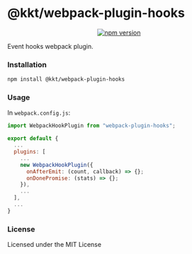 <p align="center">
  <h1>@kkt/webpack-plugin-hooks</h1>
</p>

<p align="center">
  <a href="https://www.npmjs.com/package/@kkt/webpack-plugin-hooks">
    <img src="https://img.shields.io/npm/v/@kkt/webpack-plugin-hooks.svg" alt="npm version">
  </a>
</p>

Event hooks webpack plugin.

### Installation

```bash
npm install @kkt/webpack-plugin-hooks
```

### Usage

In `webpack.config.js`:

```js
import WebpackHookPlugin from "webpack-plugin-hooks";

export default {
  ...
  plugins: [
    ...
    new WebpackHookPlugin({
      onAfterEmit: (count, callback) => {};
      onDonePromise: (stats) => {};
    }),
    ...
  ],
  ...
}
```

### License

Licensed under the MIT License